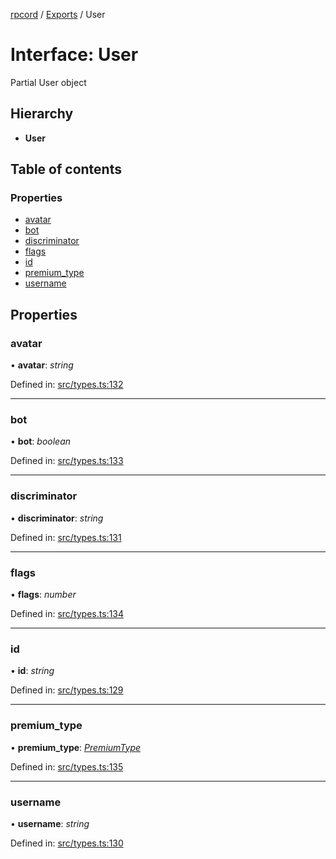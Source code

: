 [rpcord](../README.md) / [Exports](../modules.md) / User

# Interface: User

Partial User object

## Hierarchy

* **User**

## Table of contents

### Properties

- [avatar](user.md#avatar)
- [bot](user.md#bot)
- [discriminator](user.md#discriminator)
- [flags](user.md#flags)
- [id](user.md#id)
- [premium\_type](user.md#premium_type)
- [username](user.md#username)

## Properties

### avatar

• **avatar**: *string*

Defined in: [src/types.ts:132](https://github.com/DjDeveloperr/RPCord/blob/280c12e/src/types.ts#L132)

___

### bot

• **bot**: *boolean*

Defined in: [src/types.ts:133](https://github.com/DjDeveloperr/RPCord/blob/280c12e/src/types.ts#L133)

___

### discriminator

• **discriminator**: *string*

Defined in: [src/types.ts:131](https://github.com/DjDeveloperr/RPCord/blob/280c12e/src/types.ts#L131)

___

### flags

• **flags**: *number*

Defined in: [src/types.ts:134](https://github.com/DjDeveloperr/RPCord/blob/280c12e/src/types.ts#L134)

___

### id

• **id**: *string*

Defined in: [src/types.ts:129](https://github.com/DjDeveloperr/RPCord/blob/280c12e/src/types.ts#L129)

___

### premium\_type

• **premium\_type**: [*PremiumType*](../enums/premiumtype.md)

Defined in: [src/types.ts:135](https://github.com/DjDeveloperr/RPCord/blob/280c12e/src/types.ts#L135)

___

### username

• **username**: *string*

Defined in: [src/types.ts:130](https://github.com/DjDeveloperr/RPCord/blob/280c12e/src/types.ts#L130)
